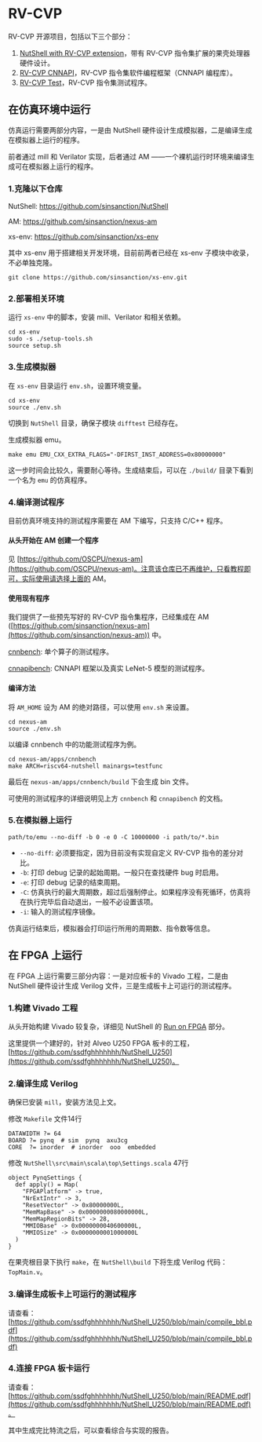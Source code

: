 # RV-CVP

RV-CVP 开源项目，包括以下三个部分：
1. [NutShell with RV-CVP extension](https://github.com/sinsanction/NutShell)，带有 RV-CVP 指令集扩展的果壳处理器硬件设计。
2. [RV-CVP CNNAPI](https://github.com/sinsanction/rv-cvp-cnnapi)，RV-CVP 指令集软件编程框架（CNNAPI 编程库）。
3. [RV-CVP Test](https://github.com/sinsanction/rv-cvp-test)，RV-CVP 指令集测试程序。

## 在仿真环境中运行

仿真运行需要两部分内容，一是由 NutShell 硬件设计生成模拟器，二是编译生成在模拟器上运行的程序。

前者通过 mill 和 Verilator 实现，后者通过 AM ——一个裸机运行时环境来编译生成可在模拟器上运行的程序。

### 1.克隆以下仓库

NutShell: https://github.com/sinsanction/NutShell

AM: https://github.com/sinsanction/nexus-am

xs-env: https://github.com/sinsanction/xs-env

其中 xs-env 用于搭建相关开发环境，目前前两者已经在 xs-env 子模块中收录，不必单独克隆。
```
git clone https://github.com/sinsanction/xs-env.git
```

### 2.部署相关环境

运行 `xs-env` 中的脚本，安装 mill、Verilator 和相关依赖。
```
cd xs-env
sudo -s ./setup-tools.sh
source setup.sh
```

### 3.生成模拟器

在 `xs-env` 目录运行 `env.sh`，设置环境变量。
```
cd xs-env
source ./env.sh
```

切换到 `NutShell` 目录，确保子模块 `difftest` 已经存在。

生成模拟器 emu。
```
make emu EMU_CXX_EXTRA_FLAGS="-DFIRST_INST_ADDRESS=0x80000000"
```

这一步时间会比较久，需要耐心等待。生成结束后，可以在 `./build/` 目录下看到一个名为 `emu` 的仿真程序。

### 4.编译测试程序

目前仿真环境支持的测试程序需要在 AM 下编写，只支持 C/C++ 程序。

#### 从头开始在 AM 创建一个程序

见 [https://github.com/OSCPU/nexus-am](https://github.com/OSCPU/nexus-am)。注意该仓库已不再维护，只看教程即可，实际使用请选择上面的 AM。

#### 使用现有程序

我们提供了一些预先写好的 RV-CVP 指令集程序，已经集成在 AM ([https://github.com/sinsanction/nexus-am](https://github.com/sinsanction/nexus-am)) 中。

[cnnbench](https://github.com/sinsanction/nexus-am/tree/master/apps/cnnbench): 单个算子的测试程序。

[cnnapibench](https://github.com/sinsanction/nexus-am/tree/master/apps/cnnapibench): CNNAPI 框架以及真实 LeNet-5 模型的测试程序。

#### 编译方法

将 `AM_HOME` 设为 AM 的绝对路径，可以使用 `env.sh` 来设置。
```
cd nexus-am
source ./env.sh
```

以编译 cnnbench 中的功能测试程序为例。

```
cd nexus-am/apps/cnnbench
make ARCH=riscv64-nutshell mainargs=testfunc
```

最后在 `nexus-am/apps/cnnbench/build` 下会生成 bin 文件。

可使用的测试程序的详细说明见上方 `cnnbench` 和 `cnnapibench` 的文档。

### 5.在模拟器上运行

```
path/to/emu --no-diff -b 0 -e 0 -C 10000000 -i path/to/*.bin
```
 - `--no-diff`: 必须要指定，因为目前没有实现自定义 RV-CVP 指令的差分对比。
 - `-b`: 打印 debug 记录的起始周期。一般只在查找硬件 bug 时启用。
 - `-e`: 打印 debug 记录的结束周期。
 - `-C`: 仿真执行的最大周期数，超过后强制停止。如果程序没有死循环，仿真将在执行完毕后自动退出，一般不必设置该项。
 - `-i`: 输入的测试程序镜像。

仿真运行结束后，模拟器会打印运行所用的周期数、指令数等信息。


## 在 FPGA 上运行

在 FPGA 上运行需要三部分内容：一是对应板卡的 Vivado 工程，二是由 NutShell 硬件设计生成 Verilog 文件，三是生成板卡上可运行的测试程序。

### 1.构建 Vivado 工程

从头开始构建 Vivado 较复杂，详细见 NutShell 的 [Run on FPGA](https://github.com/sinsanction/NutShell#run-on-fpga) 部分。

这里提供一个建好的，针对 Alveo U250 FPGA 板卡的工程，[https://github.com/ssdfghhhhhhh/NutShell_U250](https://github.com/ssdfghhhhhhh/NutShell_U250)。

### 2.编译生成 Verilog

确保已安装 `mill`，安装方法见上文。

修改 `Makefile` 文件14行

```
DATAWIDTH ?= 64
BOARD ?= pynq  # sim  pynq  axu3cg
CORE  ?= inorder  # inorder  ooo  embedded
```

修改 `NutShell\src\main\scala\top\Settings.scala` 47行

```
object PynqSettings {
  def apply() = Map(
    "FPGAPlatform" -> true,
    "NrExtIntr" -> 3,
    "ResetVector" -> 0x80000000L,
    "MemMapBase" -> 0x0000000080000000L,
    "MemMapRegionBits" -> 28,
    "MMIOBase" -> 0x0000000040600000L,
    "MMIOSize" -> 0x0000000001000000L
  )
}
```

在果壳根目录下执行 `make`，在 `NutShell\build` 下将生成 Verilog 代码：`TopMain.v`。

### 3.编译生成板卡上可运行的测试程序

请查看：[https://github.com/ssdfghhhhhhh/NutShell_U250/blob/main/compile_bbl.pdf](https://github.com/ssdfghhhhhhh/NutShell_U250/blob/main/compile_bbl.pdf)

### 4.连接 FPGA 板卡运行

请查看：[https://github.com/ssdfghhhhhhh/NutShell_U250/blob/main/README.pdf](https://github.com/ssdfghhhhhhh/NutShell_U250/blob/main/README.pdf)。

其中生成完比特流之后，可以查看综合与实现的报告。
